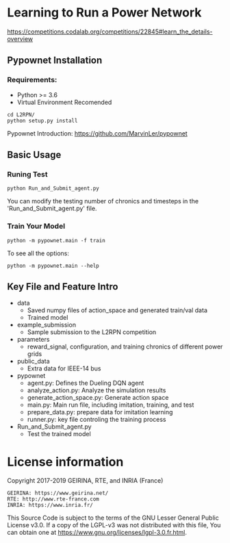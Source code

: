 # Learning to Run a Power Network
https://competitions.codalab.org/competitions/22845#learn_the_details-overview

## Pypownet Installation
### Requirements:
*   Python >= 3.6
*   Virtual Environment Recomended

```
cd L2RPN/
python setup.py install
```
Pypownet Introduction: https://github.com/MarvinLer/pypownet

## Basic Usage
### Runing Test
```
python Run_and_Submit_agent.py
```
You can modify the testing number of chronics and timesteps in the 'Run_and_Submit_agent.py' file.

### Train Your Model
```
python -m pypownet.main -f train
```
To see all the options:
```
python -m pypownet.main --help
```

## Key File and Feature Intro
- data
    - Saved numpy files of action_space and generated train/val data
    - Trained model
- example_submission
    - Sample submission to the L2RPN competition
- parameters
    - reward_signal, configuration, and training chronics of different power grids
- public_data
    - Extra data for IEEE-14 bus
- pypownet
    - agent.py: Defines the Dueling DQN agent
    - analyze_action.py: Analyze the simulation results
    - generate_action_space.py: Generate action space
    - main.py: Main run file, including imitation, training, and test
    - prepare_data.py: prepare data for imitation learning
    - runner.py: key file controling the training process
- Run_and_Submit_agent.py
    - Test the trained model

# License information

Copyright 2017-2019 GEIRINA, RTE, and INRIA (France)
    
    GEIRINA: https://www.geirina.net/
    RTE: http://www.rte-france.com
    INRIA: https://www.inria.fr/

This Source Code is subject to the terms of the GNU Lesser General Public License v3.0. If a copy of the LGPL-v3 was not distributed with this file, You can obtain one at https://www.gnu.org/licenses/lgpl-3.0.fr.html.
